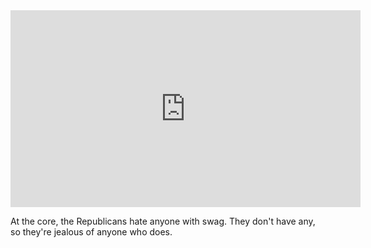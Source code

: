 <iframe width="560" height="315" src="https://www.youtube.com/embed/MECsuuNSEpQ" title="YouTube video player" frameborder="0" allow="accelerometer; autoplay; clipboard-write; encrypted-media; gyroscope; picture-in-picture" allowfullscreen></iframe>

At the core, the Republicans hate anyone with swag. They don't have any, so they're jealous of anyone who does.